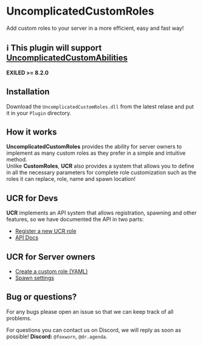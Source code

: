 # UncomplicatedCustomRoles
Add custom roles to your server in a more efficient, easy and fast way!

## ℹ This plugin will support [UncomplicatedCustomAbilities](https://github.com/DrAgenda/UncomplicatedCustomAbilities)

**EXILED >= 8.2.0**
## Installation
Download the `UncomplicatedCustomRoles.dll` from the latest relase and put it in your `Plugin` directory.

## How it works
**UncomplicatedCustomRoles** provides the ability for server owners to implement as many custom roles as they prefer in a simple and intuitive method.<br>
Unlike **CustomRoles**, **UCR** also provides a system that allows you to define in all the necessary parameters for complete role customization such as the roles it can replace, role, name and spawn location!

## UCR for Devs
**UCR** implements an API system that allows registration, spawning and other features, so we have documented the API in two parts:
- [Register a new UCR role](https://github.com/FoxWorn3365/UncomplicatedCustomRoles/wiki/Register-a-new-UCR-Custom-Role)
- [API Docs](https://github.com/FoxWorn3365/UncomplicatedCustomRoles/wiki/API-Docs)

## UCR for Server owners
- [Create a custom role (YAML)](https://github.com/FoxWorn3365/UncomplicatedCustomRoles/wiki/Create-custom-roles)
- [Spawn settings](https://github.com/FoxWorn3365/UncomplicatedCustomRoles/wiki/Spawn-settings)

## Bug or questions?
For any bugs please open an issue so that we can keep track of all problems.

For questions you can contact us on Discord, we will reply as soon as possible!
**Discord:** `@foxworn`, `@dr.agenda`.
